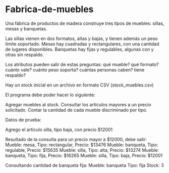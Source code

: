 # Fabrica-de-muebles
Una fábrica de productos de madera construye tres tipos de muebles: sillas, mesas y banquetas.

Las sillas vienen en dos formatos, altas y bajas, y tienen además un peso límite soportado. Mesas hay cuadradas y rectangulares, con una cantidad de lugares disponibles. Banquetas hay fijas y regulables, algunas con y otras sin respaldo.

Los atributos pueden salir de estas preguntas:
qué mueble?
qué formato?
cuánto vale?
cuánto peso soporta?
cuántas personas caben?
tiene respaldo?


Hay un stock inicial en un archivo en formato CSV (stock_muebles.csv)

El programa debe poder hacer lo siguiente:

Agregar muebles al stock.
Consultar los artículos mayores a un precio solicitado.
Contar la cantidad de cada mueble discriminado por tipo.



Datos de prueba:

Agrego el artículo silla, tipo baja, con precio $12001

Resultado de la consulta para un precio mayor a $12000, debe salir:
Mueble: mesa, Tipo: rectangular, Precio: $13476
Mueble: banqueta, Tipo: regulable, Precio: $15635
Mueble: silla, Tipo: alta, Precio: $13274
Mueble: banqueta, Tipo: fija, Precio: $16265
Mueble: silla, Tipo: baja, Precio: $12001

Consultando cantidad de banqueta fija:
Mueble: banqueta Tipo: fija Stock: 3

